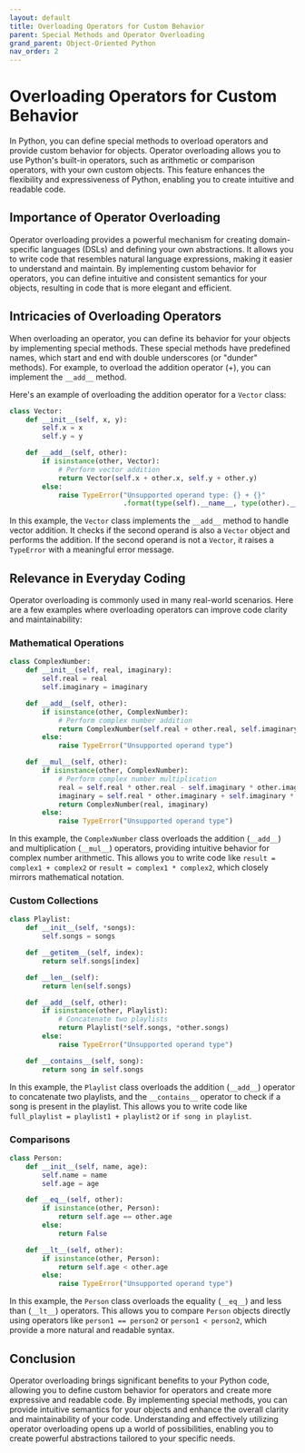 ```yaml
---
layout: default
title: Overloading Operators for Custom Behavior
parent: Special Methods and Operator Overloading
grand_parent: Object-Oriented Python
nav_order: 2
---
```

# Overloading Operators for Custom Behavior

In Python, you can define special methods to overload operators and provide custom behavior for objects. Operator overloading allows you to use Python's built-in operators, such as arithmetic or comparison operators, with your own custom objects. This feature enhances the flexibility and expressiveness of Python, enabling you to create intuitive and readable code.

## Importance of Operator Overloading

Operator overloading provides a powerful mechanism for creating domain-specific languages (DSLs) and defining your own abstractions. It allows you to write code that resembles natural language expressions, making it easier to understand and maintain. By implementing custom behavior for operators, you can define intuitive and consistent semantics for your objects, resulting in code that is more elegant and efficient.

## Intricacies of Overloading Operators

When overloading an operator, you can define its behavior for your objects by implementing special methods. These special methods have predefined names, which start and end with double underscores (or "dunder" methods). For example, to overload the addition operator (+), you can implement the `__add__` method.

Here's an example of overloading the addition operator for a `Vector` class:

```python
class Vector:
    def __init__(self, x, y):
        self.x = x
        self.y = y

    def __add__(self, other):
        if isinstance(other, Vector):
            # Perform vector addition
            return Vector(self.x + other.x, self.y + other.y)
        else:
            raise TypeError("Unsupported operand type: {} + {}"
                            .format(type(self).__name__, type(other).__name__))
```

In this example, the `Vector` class implements the `__add__` method to handle vector addition. It checks if the second operand is also a `Vector` object and performs the addition. If the second operand is not a `Vector`, it raises a `TypeError` with a meaningful error message.

## Relevance in Everyday Coding

Operator overloading is commonly used in many real-world scenarios. Here are a few examples where overloading operators can improve code clarity and maintainability:

### Mathematical Operations

```python
class ComplexNumber:
    def __init__(self, real, imaginary):
        self.real = real
        self.imaginary = imaginary

    def __add__(self, other):
        if isinstance(other, ComplexNumber):
            # Perform complex number addition
            return ComplexNumber(self.real + other.real, self.imaginary + other.imaginary)
        else:
            raise TypeError("Unsupported operand type")

    def __mul__(self, other):
        if isinstance(other, ComplexNumber):
            # Perform complex number multiplication
            real = self.real * other.real - self.imaginary * other.imaginary
            imaginary = self.real * other.imaginary + self.imaginary * other.real
            return ComplexNumber(real, imaginary)
        else:
            raise TypeError("Unsupported operand type")

```

In this example, the `ComplexNumber` class overloads the addition (`__add__`) and multiplication (`__mul__`) operators, providing intuitive behavior for complex number arithmetic. This allows you to write code like `result = complex1 + complex2` or `result = complex1 * complex2`, which closely mirrors mathematical notation.

### Custom Collections

```python
class Playlist:
    def __init__(self, *songs):
        self.songs = songs

    def __getitem__(self, index):
        return self.songs[index]

    def __len__(self):
        return len(self.songs)

    def __add__(self, other):
        if isinstance(other, Playlist):
            # Concatenate two playlists
            return Playlist(*self.songs, *other.songs)
        else:
            raise TypeError("Unsupported operand type")

    def __contains__(self, song):
        return song in self.songs
```

In this example, the `Playlist` class overloads the addition (`__add__`) operator to concatenate two playlists, and the `__contains__` operator to check if a song is present in the playlist. This allows you to write code like `full_playlist = playlist1 + playlist2` or `if song in playlist`.

### Comparisons

```python
class Person:
    def __init__(self, name, age):
        self.name = name
        self.age = age

    def __eq__(self, other):
        if isinstance(other, Person):
            return self.age == other.age
        else:
            return False

    def __lt__(self, other):
        if isinstance(other, Person):
            return self.age < other.age
        else:
            raise TypeError("Unsupported operand type")
```

In this example, the `Person` class overloads the equality (`__eq__`) and less than (`__lt__`) operators. This allows you to compare `Person` objects directly using operators like `person1 == person2` or `person1 < person2`, which provide a more natural and readable syntax.

## Conclusion

Operator overloading brings significant benefits to your Python code, allowing you to define custom behavior for operators and create more expressive and readable code. By implementing special methods, you can provide intuitive semantics for your objects and enhance the overall clarity and maintainability of your code. Understanding and effectively utilizing operator overloading opens up a world of possibilities, enabling you to create powerful abstractions tailored to your specific needs.